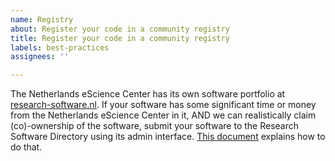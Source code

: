 ```yaml
---
name: Registry
about: Register your code in a community registry
title: Register your code in a community registry
labels: best-practices
assignees: ''

---
```


The Netherlands eScience Center has its own software portfolio at
[research-software.nl](https://research-software.nl). If your software has some
significant time or money from the Netherlands eScience Center in it, AND we can
realistically claim (co)-ownership of the software, submit your software to the
Research Software Directory using its admin interface. [This
document](https://github.com/research-software-directory/research-software-directory/blob/master/docs/instruction/README.md)
explains how to do that.
